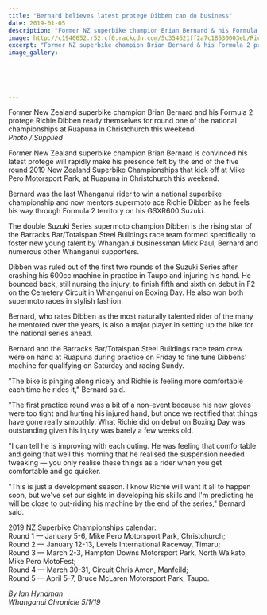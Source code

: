 ```yaml
---
title: "Bernard believes latest protege Dibben can do business"
date: 2019-01-05
description: "Former NZ superbike champion Brian Bernard & his Formula 2 protege Richie Dibben ready themselves for round one..."
image: http://c1940652.r52.cf0.rackcdn.com/5c354621ff2a7c18530003eb/Richie-Dibben-5-jan-2019.jpg
excerpt: "Former NZ superbike champion Brian Bernard & his Formula 2 protege Richie Dibben ready themselves for round one of the national champs at Ruapuna in Christchurch this weekend."
image_gallery:
    
    
    
    
    
---
```


<p><span>Former New Zealand superbike champion Brian Bernard and his Formula 2 protege Richie Dibben ready themselves for round one of the national championships at Ruapuna in Christchurch this weekend.</span><br /><em>Photo / Supplied</em></p>
<p class="element element-paragraph">Former New Zealand superbike champion Brian Bernard is convinced his latest protege will rapidly make his presence felt by the end of the five round 2019 New Zealand Superbike Championships that kick off at Mike Pero Motorsport Park, at Ruapuna in Christchurch this weekend.</p>
<p class="element element-paragraph">Bernard was the last Whanganui rider to win a national superbike championship and now mentors supermoto ace Richie Dibben as he feels his way through Formula 2 territory on his GSXR600 Suzuki.</p>
<p class="element element-paragraph">The double Suzuki Series supermoto champion Dibben is the rising star of the Barracks Bar/Totalspan Steel Buildings race team formed specifically to foster new young talent by Whanganui businessman Mick Paul, Bernard and numerous other Whanganui supporters.</p>
<p class="element element-paragraph">Dibben was ruled out of the first two rounds of the Suzuki Series after crashing his 600cc machine in practice in Taupo and injuring his hand. He bounced back, still nursing the injury, to finish fifth and sixth on debut in F2 on the Cemetery Circuit in Whanganui on Boxing Day. He also won both supermoto races in stylish fashion.</p>
<p class="element element-paragraph">Bernard, who rates Dibben as the most naturally talented rider of the many he mentored over the years, is also a major player in setting up the bike for the national series ahead.</p>
<p class="element element-paragraph">Bernard and the Barracks Bar/Totalspan Steel Buildings race team crew were on hand at Ruapuna during practice on Friday to fine tune Dibbens' machine for qualifying on Saturday and racing Sundy.</p>
<p class="element element-paragraph">"The bike is pinging along nicely and Richie is feeling more comfortable each time he rides it," Bernard said.</p>
<p class="element element-paragraph">"The first practice round was a bit of a non-event because his new gloves were too tight and hurting his injured hand, but once we rectified that things have gone really smoothly. What Richie did on debut on Boxing Day was outstanding given his injury was barely a few weeks old.</p>
<p class="element element-paragraph">"I can tell he is improving with each outing. He was feeling that comfortable and going that well this morning that he realised the suspension needed tweaking &mdash; you only realise these things as a rider when you get comfortable and go quicker.</p>
<p class="element element-paragraph">"This is just a development season. I know Richie will want it all to happen soon, but we've set our sights in developing his skills and I'm predicting he will be close to out-riding his machine by the end of the series," Bernard said.</p>
<p class="element element-paragraph">2019 NZ Superbike Championships calendar:<br />Round 1 &mdash; January 5-6, Mike Pero Motorsport Park, Christchurch;<br />Round 2 &mdash; January 12-13, Levels International Raceway, Timaru;<br />Round 3 &mdash; March 2-3, Hampton Downs Motorsport Park, North Waikato, Mike Pero MotoFest;<br />Round 4 &mdash; March 30-31, Circuit Chris Amon, Manfeild;<br />Round 5 &mdash; April 5-7, Bruce McLaren Motorsport Park, Taupo.</p>
<p><em>By Ian Hyndman<br />Whanganui Chronicle 5/1/19</em></p>

